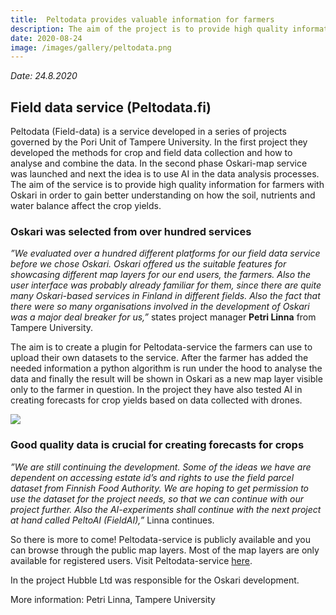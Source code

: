 ```yaml
---
title:  Peltodata provides valuable information for farmers
description: The aim of the project is to provide high quality information for farmers through Oskari in order to gain better understanding on how the soil, nutrients and water balance affect the crop yields. 
date: 2020-08-24
image: /images/gallery/peltodata.png
---
```

*Date: 24.8.2020*

## Field data service (Peltodata.fi)


Peltodata (Field-data) is a service developed in a series of projects governed by the Pori Unit of Tampere University. 
In the first project they developed the methods for crop and field data collection and how to analyse and combine the data. 
In the second phase Oskari-map service was launched and next the idea is to use AI in the data analysis processes. 
The aim of the service is to provide high quality information for farmers with Oskari in order to gain better understanding on how the soil, nutrients and water balance affect the crop yields. 

### Oskari was selected from over hundred services

*”We evaluated over a hundred different platforms for our field data service before we chose Oskari. Oskari offered us the suitable features for showcasing different map layers for our end users, the farmers. 
Also the user interface was probably already familiar for them, since there are quite many Oskari-based services in Finland in different fields. 
Also the fact that there were so many organisations involved in the development of Oskari was a major deal breaker for us,”* states project manager **Petri Linna** from Tampere University. 

The aim is to create a plugin for Peltodata-service the farmers can use to upload their own datasets to the service. 
After the  farmer has added the needed information a python algorithm is run under the hood to analyse the data and finally the result will be shown in Oskari as a new map layer visible only to the farmer in question. 
In the project they have also tested AI in creating forecasts for crop yields based on data collected with drones. 

<img src="/images/gallery/peltodata.png" class="img-responsive"/>

### Good quality data is crucial for creating forecasts for crops 

*”We are still continuing the development. Some of the ideas we have are dependent on accessing estate id’s and rights to use the field parcel dataset from Finnish Food Authority. We are hoping to get permission to use the dataset for the project needs, so that we can continue with our project further. Also the AI-experiments shall continue with the next project at hand called PeltoAI (FieldAI),”* Linna continues.

So there is more to come! Peltodata-service is publicly available and you can browse through the public map layers. Most of the map layers are only available for registered users. Visit Peltodata-service [here](https://peltodata.fi/).

In the project Hubble Ltd was responsible for the Oskari development. 

More information: Petri Linna, Tampere University


